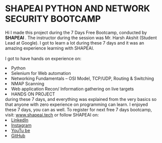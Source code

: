 # SHAPEAI PYTHON AND NETWORK SECURITY BOOTCAMP
Hi I made this project during the 7 Days Free Bootcamp, conducted by <b> SHAPEAI
</b>.
The instructor during the session was Mr. Harsh Akshit (Student Lead at Google). I got to
learn a lot during these 7 days and it was an amazing experience learning with SHAPEAI.
<br><a img src="https://github.com/Gbhutak10000/Network-Security-Bootcamp/blob/main/WhatsApp%20Image%202021-07-01%20at%209.09.56%20AM.jpeg"> </a>
<br>I got to have hands on experience on:
<li>Python
<li> Selenium for Web automation
<li> Networking Fundamentals – OSI Model, TCP/UDP, Routing & Switching
<li> NMAP Scanning
<li> Web application Recon/ Information gathering on live targets
<li> HANDS ON PROJECT
<br>during these 7 days, and everything was explained from the very basics so that
anyone with zero experience on programming can learn.
I enjoyed these 7 days, you can as well. To register for next free 7 days bootcamp, visit:
<a href="https://www.shapeai.tech"> www.shapeai.tech</a>
or follow SHAPEAI on:
<li><a href=
"https://in.linkedin.com/company/shapeai">LinkedIn</a>
<li><a href=
"https://www.instagram.com/shape.ai/?hl=en">Instagram</a>
<li><a
href=
"https://www.youtube.com/channel/UCTUvDLTW9meuDXWcbmISPdA">YouTu
be</a>
<li><a href=
"https://github.com/shapeai">GitHub</a>
